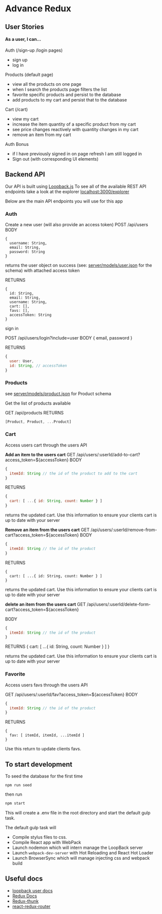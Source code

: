 # Advance Redux

## User Stories

#### As a user, I can...
Auth (/sign-up /login pages)

* sign up
* log in

Products (default page)

* view all the products on one page
* when I search the products page filters the list
* favorite specific products and persist to the database
* add products to my cart and persist that to the database

Cart (/cart)
* view my cart
* increase the item quantity of a specific product from my cart
* see price changes reactively with quantity changes in my cart
* remove an item from my cart

Auth Bonus

* if I have previously signed in on page refresh I am still logged in
* Sign out (with corresponding UI elements)

## Backend API

Our API is built using [Loopback.js](https://github.com/strongloop/loopback)
To see all of the available REST API endpoints take a look at the explorer [localhost:3000/explorer](localhost:3000/explorer)

Below are the main API endpoints you will use for this app

### Auth

Create a new user (will also provide an access token)
POST /api/users
BODY
```
{
  username: String,
  email: String,
  password: String
}
```

returns the user object on success (see: [server/models/user.json](server/models/user.json) for the schema) with attached access token

RETURNS
```
{
  id: String,
  email: String,
  username: String,
  cart: [],
  favs: [],
  accessToken: String
}
```

sign in

POST /api/users/login?include=user
BODY {
  email,
  password
}

RETURNS
```js
{
  user: User,
  id: String, // accessToken
}
```

### Products

see [server/models/product.json](server/models/product.json) for Product schema

Get the list of products available

GET /api/products
RETURNS

```js
[Product, Product, ...Product]

```

### Cart

Access users cart through the users API

**Add an item to the users cart**
GET /api/users/:userId/add-to-cart?access_token=${accessToken}
BODY
```js
{
  itemId: String // the id of the product to add to the cart
}
```

RETURNS
```js
{
  cart: [ ...{ id: String, count: Number } ]
}
```

returns the updated cart. Use this information to ensure your clients cart is up
to date with your server


**Remove an item from the users cart**
GET /api/users/:userId/remove-from-cart?access_token=${accessToken}
BODY
```js
{
  itemId: String // the id of the product
}
```

RETURNS
```
{
  cart: [ ...{ id: String, count: Number } ]
}
```

returns the updated cart. Use this information to ensure your clients cart is up
to date with your server

**delete an item from the users cart**
GET /api/users/:userId/delete-form-cart?access_token=${accessToken}

BODY
```js
{
  itemId: String // the id of the product
}
```

RETURNS
{
  cart: [ ...{ id: String, count: Number } ]
}

returns the updated cart. Use this information to ensure your clients cart is up
to date with your server

### Favorite
Access users favs through the users API

GET /api/users/:userId/fav?access_token=${accessToken}
BODY
```js
{
  itemId: String // the id of the product
}
```
RETURNS

```
{
  fav: [ itemId, itemId, ...itemId ]
}
```
Use this return to update clients favs.

## To start development

To seed the database for the first time

```
npm run seed
```
then run

```bash
npm start
```

This will create a .env file in the root directory and start the default gulp
task.

The default gulp task will

* Compile stylus files to css.
* Compile React app with WebPack
* Launch nodemon which will intern manage the LoopBack server
* Launch `webpack-dev-server` with Hot Reloading and React Hot Loader
* Launch BrowserSync which will manage injecting css and webpack build


## Useful docs

* [loopback user docs](https://docs.strongloop.com/display/APIC/User+REST+API)
* [Redux Docs](http://redux.js.org/docs/)
* [Redux-thunk](https://github.com/gaearon/redux-thunk)
* [react-redux-router](https://github.com/reactjs/react-router-redux)
